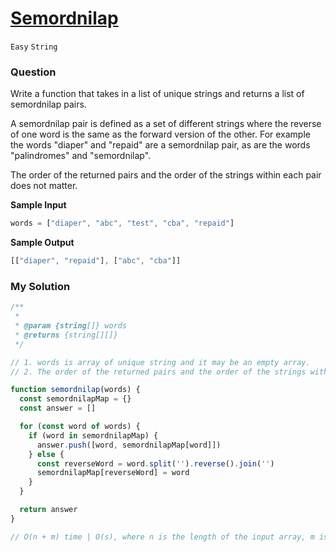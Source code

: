 # [Semordnilap](https://www.algoexpert.io/questions/semordnilap)

`Easy` `String`

### Question

Write a function that takes in a list of unique strings and returns a list of semordnilap pairs.

A semordnilap pair is defined as a set of different strings where the reverse of one word is the same as the forward version of the other. For example the words "diaper" and "repaid" are a semordnilap pair, as are the words "palindromes" and "semordnilap".

The order of the returned pairs and the order of the strings within each pair does not matter.

**Sample Input**
```js
words = ["diaper", "abc", "test", "cba", "repaid"]
```

**Sample Output**
```js
[["diaper", "repaid"], ["abc", "cba"]]
```

### My Solution
```js
/**
 * 
 * @param {string[]} words 
 * @returns {string[][]}
 */

// 1. words is array of unique string and it may be an empty array.
// 2. The order of the returned pairs and the order of the strings within each pair does not matter.

function semordnilap(words) {
  const semordnilapMap = {}
  const answer = []

  for (const word of words) {
    if (word in semordnilapMap) {
      answer.push([word, semordnilapMap[word]])
    } else {
      const reverseWord = word.split('').reverse().join('')
      semordnilapMap[reverseWord] = word
    }
  }

  return answer
}

// O(n + m) time | O(s), where n is the length of the input array, m is the length of the longest word and s is the number of different string
```
